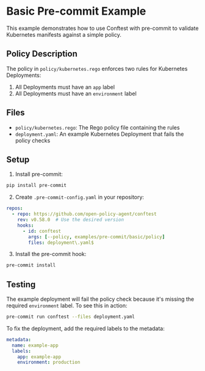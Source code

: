 # Basic Pre-commit Example

This example demonstrates how to use Conftest with pre-commit to validate Kubernetes manifests against a simple policy.

## Policy Description

The policy in `policy/kubernetes.rego` enforces two rules for Kubernetes Deployments:
1. All Deployments must have an `app` label
2. All Deployments must have an `environment` label

## Files
- `policy/kubernetes.rego`: The Rego policy file containing the rules
- `deployment.yaml`: An example Kubernetes Deployment that fails the policy checks

## Setup

1. Install pre-commit:
```bash
pip install pre-commit
```

2. Create `.pre-commit-config.yaml` in your repository:
```yaml
repos:
  - repo: https://github.com/open-policy-agent/conftest
    rev: v0.58.0  # Use the desired version
    hooks:
      - id: conftest
        args: [--policy, examples/pre-commit/basic/policy]
        files: deployment\.yaml$
```

3. Install the pre-commit hook:
```bash
pre-commit install
```

## Testing

The example deployment will fail the policy check because it's missing the required `environment` label. To see this in action:

```bash
pre-commit run conftest --files deployment.yaml
```

To fix the deployment, add the required labels to the metadata:

```yaml
metadata:
  name: example-app
  labels:
    app: example-app
    environment: production
``` 